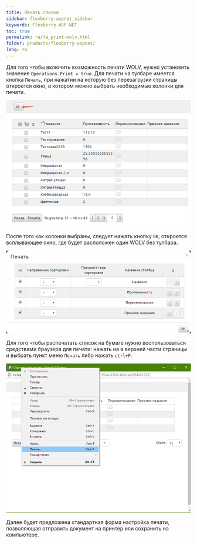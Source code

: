 ```yaml
---
title: Печать списка
sidebar: flexberry-aspnet_sidebar
keywords: Flexberry ASP-NET
toc: true
permalink: ru/fa_print-wolv.html
folder: products/flexberry-aspnet/
lang: ru
---
```


Для того чтобы включить возможность печати WOLV, нужно установить значение `Operations.Print = true`. Для печати на тулбаре имеется кнопка `Печать`, при нажатии на которую без перезагрузки страницы откроется окно,  в котором можно выбрать необходимые колонки для печати.

![](/images/pages/products/flexberry-aspnet/controls/wolv/print-selected.png)

После того как колонки выбраны, следует нажать кнопку `ОК`, откроется всплывающее окно, где будет расположен один WOLV без тулбара.

![](/images/pages/products/flexberry-aspnet/controls/wolv/print.png)
 
Для того чтобы распечатать список на бумаге нужно воспользоваться средствами браузера для печати: нажать на в верхней части страницы и выбрать пункт меню `Печать` либо нажать `ctrl+P`.

![](/images/pages/products/flexberry-aspnet/controls/wolv/print2.png)

Далее будет предложена стандартная форма настройка печати, позволяющая отправить документ на принтер или сохранить на компьютере.
